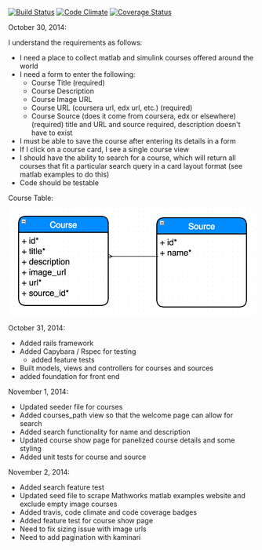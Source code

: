 [![Build Status](https://travis-ci.org/vikram7/mathworks.svg?branch=master)](https://travis-ci.org/vikram7/mathworks) [![Code Climate](https://codeclimate.com/github/vikram7/mathworks.png)](https://codeclimate.com/github/vikram7/mathworks) [![Coverage Status](https://coveralls.io/repos/vikram7/mathworks/badge.png)](https://coveralls.io/r/vikram7/mathworks)

October 30, 2014:

I understand the requirements as follows:
- I need a place to collect matlab and simulink courses offered around the world
- I need a form to enter the following:
  - Course Title (required)
  - Course Description
  - Course Image URL
  - Course URL (coursera url, edx url, etc.) (required)
  - Course Source (does it come from coursera, edx or elsewhere) (required)
  title and URL and source required, description doesn't have to exist
- I must be able to save the course after entering its details in a form
- If I click on a course card, I see a single course view
- I should have the ability to search for a course, which will return all courses that fit a particular search query in a card layout format (see matlab examples to do this)
- Code should be testable

Course Table:

![alt tag](course.png)

October 31, 2014:

- Added rails framework
- Added Capybara / Rspec for testing
  - added feature tests
- Built models, views and controllers for courses and sources
- added foundation for front end

November 1, 2014:
- Updated seeder file for courses
- Added courses_path view so that the welcome page can allow for search
- Added search functionality for name and description
- Updated course show page for panelized course details and some styling
- Added unit tests for course and source

November 2, 2014:
- Added search feature test
- Updated seed file to scrape Mathworks matlab examples website and exclude empty image courses
- Added travis, code climate and code coverage badges
- Added feature test for course show page
- Need to fix sizing issue with image urls
- Need to add pagination with kaminari


